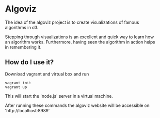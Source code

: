 Algoviz
=======

The idea of the algoviz project is to create visualizations of famous algorithms in d3.

Stepping through visualizations is an excellent and quick way to learn how an algorithm works. Furthermore, having seen the algorithm in action helps in remembering it.


How do I use it?
----------------

Download vagrant and virtual box and run
    
    vagrant init
    vagrant up
    
This will start the 'node.js' server in a virtual machine.

After running these commands the algoviz website will be accessible on 'http://localhost:8989'
